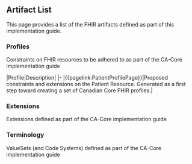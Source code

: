 ## Artifact List
This page provides a list of the FHIR artifacts defined as part of this implementation guide.
### Profiles
Constraints on FHIR resources to be adhered to as part of the CA-Core implementation guide

|Profile|Description|
|-
|{{pagelink:PatientProfilePage}}|Proposed constraints and extensions on the Patient Resource. Generated as a first step toward creating a set of Canadian Core FHIR profiles.|


### Extensions
Extensions defined as part of the CA-Core implementation guide

### Terminology
ValueSets (and Code Systems) defined as part of the CA-Core implementation guide
